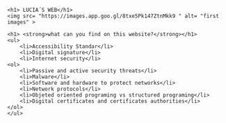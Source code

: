 <html>
    <head>
        <meta charset="utf-8">
        <title> LUCIA´S WEB</title>
		<style>
		#LUCIA´S WEB{
		      background-color: "#FF0080";
		}
		#what can you find on this website?{
		      background-color: "E61980";
		}
	</style>
    </head>
    <body>
	 

    <h1> LUCIA´S WEB</h1>
    <img src= "https://images.app.goo.gl/8txe5Pk147ZtnMkk9 " alt= "first images" >

    <h1> <strong>what can you find on this website?</strong></h1>
	<ul>
	    <li>Accessibility Standar</li>
		<li>Digital signature</li>
		<li>Internet security</li>
	<ol>
	    <li>Passive and active security threats</li>
		<li>Malware</li>
		<li>Software and hardware to protect networks</li>
		<li>Network protocols</li>
		<li>Objeted oriented programing vs structured programing</li>
		<li>Digital certificates and certificates authorities</li>
	</ol>
	</ul>
	
<html>
    <head>
        <meta charset="utf-8">
        <title> ACCESIBILITY STANDARS </title>
		<style>
		   
		h1 {
		    color: rgb(254, 65, 100);
		}
		h2 {
		    color: rgb(255, 128, 128);
		}
		p {
		   color: rgb(118, 60, 40);
		}
  
            
	    </style>
    </head>
    <body>

    <h1> ACCESIBILITY STANDARS </h1>

    <h2><strong>EXPLANATION:</strong></h2>

      <p>Accessibility is an issue treated and considered prominently in both national 
      and international levels. This led to the creation of a number of resources to specify 
      the characteristics which must meet the content available through Internet Web technologies, 
      Intranets and other computer networks, so that they may be used by most people, including persons with disabilities
      and elderly persons, independently or through the technical aids pertinentes
      .</P>
    <h3><em>W3C Web Content Accessibility Guidelines</em></h3>

    <p> The World Wide Web Consortium (W3C) published the original set of Web Content Accessibility Guidelines (WCAG 1.0) in 1998. 
	An updated version, WCAG 2.0, was published in 2008, and includes 62 success criteria, organized under four general principles:<br>
     <ul>
    <il><strong>Perceivable</strong> – Information and user interface components must be presentable to users in ways they can perceive.</il><br>
    <il><strong>Operable</strong>– User interface components and navigation must be operable.</il><br>
	<il><strong>Understandable</strong> – Information and the operation of user interface must be understandable.</il><br>
	<il><strong>Robust</strong> – Content must be robust enough that it can be interpreted reliably by a wide variety of user agents, 
	including assistive technologies.</il><br>
     
	
	<h4><em>What is WCAG?</em></h4><br>
	
	<p1>The Web Content Accessibility Guidelines (WCAG) is an internationally recognised standard created by the World Wide Web Consortium (W3C).<br>
	The purpose of the WCAG standard is to define how to “… make Web content more accessible to people with disabilities. Accessibility involves a wide range 
	of disabilities, including visual, auditory, physical, speech, cognitive, language, learning, and neurological disabilities. Although these guidelines
	cover a wide range of issues, they are not able to address the needs of people with all types, degrees, and combinations of disability. 
	These guidelines also make Web content more usable by older
	individuals with changing abilities due to aging and often improve usability for users in general.”<br>
	<strong>Which WCAG applies to my mainstream organisation?</strong><br>
	There are currently two supported versions of the web accessibility standard – WCAG 2.0 and WCAG 2.1. As such, it can be confusing to determine which one
	your mainstream organisation should consider.
    The choice between WCAG 2.0 and 2.1 will largely come down to an organisation’s policy position, time and budget. 
    Given that WCAG 2.1 contains everything in WCAG 2.0 plus some extra guidance for users of mobile devices,
    a good default position is to implement WCAG 
    2.1 knowing that you have covered all the requirements for both desktop and mobile web accessibility.<br>
	<br>
	<strong>Overview</strong><br>
	Regardless of whether you choose to implement WCAG 2.0 or 2.1, 
	the good news is that both guidelines use the same terminology. The guidelines are separated into the following parts:<br>
	<ol>
	<il><strong>Design principles:</strong> The four overarching principles of accessible website development.</il>
    <il><strong>Guidelines:</strong> short statements providing guidance on what should be considered by designers and developers to make a website accessible.</il>
    <il><strong>Success Criteria:</strong> Specific technical requirements to ensure that a website is compliant with the standard.</il>
	<strong>Guidelines:</strong><br>
 Sitting underneath the four POUR principles are a series of guidelines.<br>
 For WCAG 2.0 there are twelve guidelines. For WCAG 2.1 there is one additional guideline taking the total to thirteen.</p1>
 
 <h5><em>Web Accessibility Initiative (WAI)</em></h5> 
 <p2>The W3C Web Accessibility Initiative (WAI) brings together people from industry, 
 disability organizations, government, and research labs from around the 
 world to develop guidelines and resources to help make the Web accessible to people with auditory, 
 cognitive, neurological, physical, speech, and visual disabilities<br>
 <strong>WAI's coverage of web accessibility includes:</strong><br>
 <ol>
 <il>"web content" - websites and web applications</il>
 <il>authoring tools, such as content management systems (CMS) and blog software</il>
 <il>browsers and other "user agents"</il>
 <il>WAI-ARIA specification for accessible rich Internet applications</il>
 </p2>
	
   
  
    </body>
</html>
